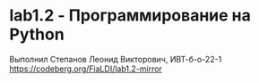 # lab1.2 - Программирование на Python
Выполнил Степанов Леонид Викторович, ИВТ-б-о-22-1
https://codeberg.org/FiaLDI/lab1.2-mirror
